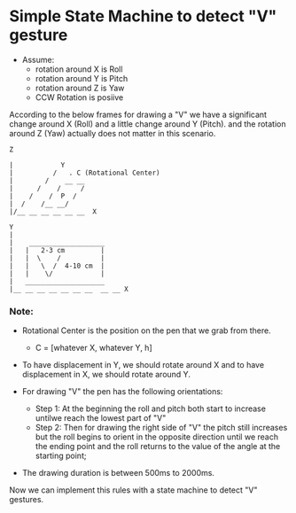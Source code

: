 # Simple State Machine to detect "V" gesture

- Assume:
    - rotation around X is Roll
    - rotation around Y is Pitch
    - rotation around Z is Yaw
    - CCW Rotation is posiive  

According to the below frames for drawing a "V" we have a significant change
around X (Roll) and a little change around Y (Pitch). and the rotation around
Z (Yaw) actually does not matter in this scenario.
  

```
Z  
  
|            Y  
|          /   . C (Rotational Center)  
|        /    __ __  
|      /    /     /  
|    /    /  P  /  
|  /    /__ __/  
|/__ __ __ __ __ __  X  

Y
|        
|    ___________________
|   |   2-3 cm         |
|   |  \    /          | 
|   |   \  /  4-10 cm  | 
|   |    \/            |
|   ____________________
|__ __ __ __ __ __ __  __ __ X
```
### Note:
- Rotational Center is the position on the pen that we grab from there.  
  - C = [whatever X, whatever Y, h]  
- To have displacement in Y, we should rotate around X and to have displacement
in X, we should rotate around Y.

- For drawing "V" the pen has the following orientations:
    - Step 1: At the beginning the roll and pitch both start to increase untilwe reach the  lowest part of "V"
    - Step 2: Then for drawing the right side of "V"  the pitch still increases
            but the roll begins to orient in the opposite direction until we
            reach the ending point and the roll returns to the value of the
            angle at the starting point;

- The drawing duration is between 500ms to 2000ms.

Now we can implement this rules with a state machine to detect "V" gestures.